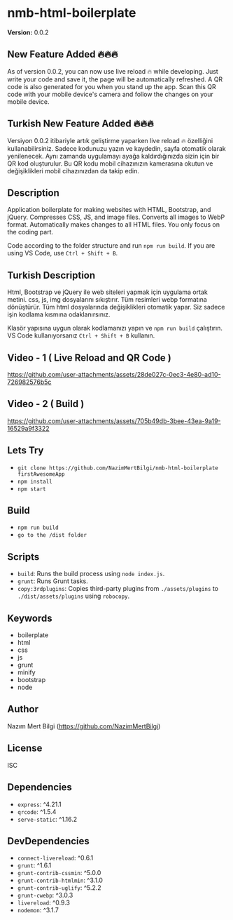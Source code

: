 # nmb-html-boilerplate

**Version:** 0.0.2

## New Feature Added 🔥🔥🔥

As of version 0.0.2, you can now use live reload 🔥 while developing. Just write your code and save it, the page will be automatically refreshed. A QR code is also generated for you when you stand up the app. Scan this QR code with your mobile device's camera and follow the changes on your mobile device.

## Turkish New Feature Added 🔥🔥🔥

Versiyon 0.0.2 itibariyle artık geliştirme yaparken live reload 🔥 özelliğini kullanabilirsiniz. Sadece kodunuzu yazın ve kaydedin, sayfa otomatik olarak yenilenecek. Aynı zamanda uygulamayı ayağa kaldırdığınızda sizin için bir QR kod oluşturulur. Bu QR kodu mobil cihazınızın kamerasına okutun ve değişiklikleri mobil cihazınızdan da takip edin.

## Description
Application boilerplate for making websites with HTML, Bootstrap, and jQuery. Compresses CSS, JS, and image files. Converts all images to WebP format. Automatically makes changes to all HTML files. You only focus on the coding part.

Code according to the folder structure and run `npm run build`. If you are using VS Code, use `Ctrl + Shift + B`.

## Turkish Description
Html, Bootstrap ve jQuery ile web siteleri yapmak için uygulama ortak metini. css, js, img dosyalarını sıkıştırır. Tüm resimleri webp formatına dönüştürür. Tüm html dosyalarında değişiklikleri otomatik yapar. Siz sadece işin kodlama kısmına odaklanırsınız.

Klasör yapısına uygun olarak kodlamanızı yapın ve `npm run build` çalıştırın. VS Code kullanıyorsanız `Ctrl + Shift + B` kullanın.

## Video - 1 ( Live Reload and QR Code )

https://github.com/user-attachments/assets/28de027c-0ec3-4e80-ad10-726982576b5c

## Video - 2 ( Build )

https://github.com/user-attachments/assets/705b49db-3bee-43ea-9a19-16529a9f3322

## Lets Try

- `git clone https://github.com/NazimMertBilgi/nmb-html-boilerplate firstAwesomeApp`
- `npm install`
- `npm start`

## Build

- `npm run build`
- `go to the /dist folder`

## Scripts
- `build`: Runs the build process using `node index.js`.
- `grunt`: Runs Grunt tasks.
- `copy:3rdplugins`: Copies third-party plugins from `./assets/plugins` to `./dist/assets/plugins` using `robocopy`.

## Keywords
- boilerplate
- html
- css
- js
- grunt
- minify
- bootstrap
- node

## Author
Nazım Mert Bilgi (https://github.com/NazimMertBilgi)

## License
ISC

## Dependencies
- `express`: ^4.21.1
- `qrcode`: ^1.5.4
- `serve-static`: ^1.16.2

## DevDependencies
- `connect-livereload`: ^0.6.1
- `grunt`: ^1.6.1
- `grunt-contrib-cssmin`: ^5.0.0
- `grunt-contrib-htmlmin`: ^3.1.0
- `grunt-contrib-uglify`: ^5.2.2
- `grunt-cwebp`: ^3.0.3
- `livereload`: ^0.9.3
- `nodemon`: ^3.1.7

